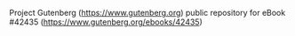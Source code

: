 Project Gutenberg (https://www.gutenberg.org) public repository for eBook #42435 (https://www.gutenberg.org/ebooks/42435)
